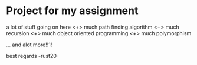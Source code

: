<h1>Project for my assignment</h1>

a lot of stuff going on here
<+> much path finding algorithm
<+> much recursion
<+> much object oriented programming
<+> much polymorphism

... and alot more!!1!

best regards -rust20-
